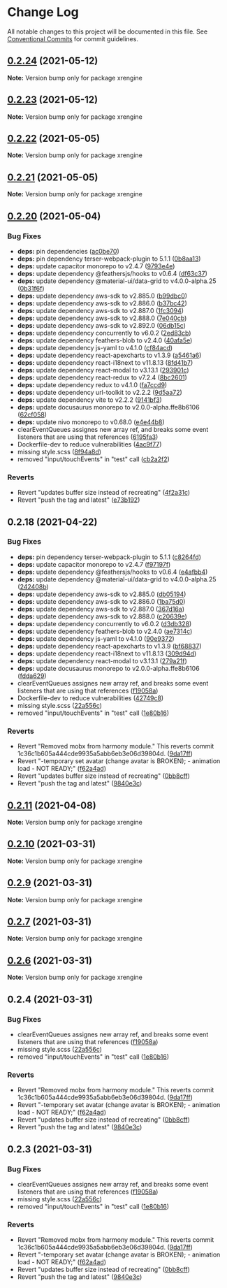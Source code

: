 # Change Log

All notable changes to this project will be documented in this file.
See [Conventional Commits](https://conventionalcommits.org) for commit guidelines.

## [0.2.24](https://github.com/barankyle/xr3ngine/compare/v0.2.23...v0.2.24) (2021-05-12)

**Note:** Version bump only for package xrengine





## [0.2.23](https://github.com/barankyle/xr3ngine/compare/v0.2.22...v0.2.23) (2021-05-12)

**Note:** Version bump only for package xrengine





## [0.2.22](https://github.com/xrengine/xrengine/compare/v0.2.21...v0.2.22) (2021-05-05)

**Note:** Version bump only for package xrengine





## [0.2.21](https://github.com/barankyle/xrengine/compare/v0.2.20...v0.2.21) (2021-05-05)

**Note:** Version bump only for package xrengine





## [0.2.20](https://github.com/barankyle/xrengine/compare/v0.2.18...v0.2.20) (2021-05-04)


### Bug Fixes

* **deps:** pin dependencies ([ac0be70](https://github.com/barankyle/xrengine/commit/ac0be70b9194c3809e74ba8875529c091d084014))
* **deps:** pin dependency terser-webpack-plugin to 5.1.1 ([0b8aa13](https://github.com/barankyle/xrengine/commit/0b8aa13533bd9e0515af589b5fce1203939f16f2))
* **deps:** update capacitor monorepo to v2.4.7 ([9793e4e](https://github.com/barankyle/xrengine/commit/9793e4e8608bcd34b52e9dcfd81c853151662b7e))
* **deps:** update dependency @feathersjs/hooks to v0.6.4 ([df63c37](https://github.com/barankyle/xrengine/commit/df63c37dcf4eb61a8e9ed4bdcfa2053d60164d8b))
* **deps:** update dependency @material-ui/data-grid to v4.0.0-alpha.25 ([0b31f6f](https://github.com/barankyle/xrengine/commit/0b31f6f31de9dfe90c9b384e5aad1126bd483b40))
* **deps:** update dependency aws-sdk to v2.885.0 ([b99dbc0](https://github.com/barankyle/xrengine/commit/b99dbc0a7ba9aa44ae49c88bd89dc1161a25a7e1))
* **deps:** update dependency aws-sdk to v2.886.0 ([b37bc42](https://github.com/barankyle/xrengine/commit/b37bc42fd77d765bc1a947ff097cef2360e3bbac))
* **deps:** update dependency aws-sdk to v2.887.0 ([1fc3094](https://github.com/barankyle/xrengine/commit/1fc3094cd008466281f8410ebf0b69e3c23ba4c9))
* **deps:** update dependency aws-sdk to v2.888.0 ([7e040cb](https://github.com/barankyle/xrengine/commit/7e040cbe484c74602def81e26f28cb55264ed177))
* **deps:** update dependency aws-sdk to v2.892.0 ([06db15c](https://github.com/barankyle/xrengine/commit/06db15cc17ade5417feafeda07fc3ee77fbe3d3f))
* **deps:** update dependency concurrently to v6.0.2 ([2ed83cb](https://github.com/barankyle/xrengine/commit/2ed83cb943881bf0d9bc850ec5541f8983047c41))
* **deps:** update dependency feathers-blob to v2.4.0 ([40afa5e](https://github.com/barankyle/xrengine/commit/40afa5e33767fc9d1c1d8baad7820028478a71cc))
* **deps:** update dependency js-yaml to v4.1.0 ([cf84acd](https://github.com/barankyle/xrengine/commit/cf84acd3dbfc606c5be67d26abbb445270eb8536))
* **deps:** update dependency react-apexcharts to v1.3.9 ([a5461a6](https://github.com/barankyle/xrengine/commit/a5461a66b727f8d5cbf9480ad1142dd56642433e))
* **deps:** update dependency react-i18next to v11.8.13 ([8fd41b7](https://github.com/barankyle/xrengine/commit/8fd41b7bb47a07fadc9558cab7dea60d1d2031f9))
* **deps:** update dependency react-modal to v3.13.1 ([293901c](https://github.com/barankyle/xrengine/commit/293901c94afa9dc883d17ffd22e9b3577dab88d6))
* **deps:** update dependency react-redux to v7.2.4 ([8bc2601](https://github.com/barankyle/xrengine/commit/8bc26013abb25ce0c07a96006d7d03d9e4d84665))
* **deps:** update dependency redux to v4.1.0 ([fa7ccd9](https://github.com/barankyle/xrengine/commit/fa7ccd9e2fce1df39a8537c2ba93f5e0d77834b1))
* **deps:** update dependency url-toolkit to v2.2.2 ([9d5aa72](https://github.com/barankyle/xrengine/commit/9d5aa72ab4ad254eb60d08822a90c7dd22a9a5fd))
* **deps:** update dependency vite to v2.2.2 ([9141bf3](https://github.com/barankyle/xrengine/commit/9141bf38bfc5ae48ae5489916a6485baeb6194cb))
* **deps:** update docusaurus monorepo to v2.0.0-alpha.ffe8b6106 ([62cf058](https://github.com/barankyle/xrengine/commit/62cf0584d6a0d4ea7339b50380e2425b38d1c38c))
* **deps:** update nivo monorepo to v0.68.0 ([e4e44b8](https://github.com/barankyle/xrengine/commit/e4e44b860e2c34e368f47c071f72c3f140abfb7b))
* clearEventQueues assignes new array ref, and breaks some event listeners that are using that references ([6195fa3](https://github.com/barankyle/xrengine/commit/6195fa3b9d3e8d93db362730f3dcaf7703f9c09b))
* Dockerfile-dev to reduce vulnerabilities ([4ac9f77](https://github.com/barankyle/xrengine/commit/4ac9f776eac61b4e827496d913b6c39fdaeac9b1))
* missing style.scss ([8f94a8d](https://github.com/barankyle/xrengine/commit/8f94a8d1c55f619ab9c339aa25205b719598ef0f))
* removed "input/touchEvents" in "test" call ([cb2a2f2](https://github.com/barankyle/xrengine/commit/cb2a2f28f67b12ab0dca701a78351c832ee7fcbf))


### Reverts

* Revert "updates buffer size instead of recreating" ([4f2a31c](https://github.com/barankyle/xrengine/commit/4f2a31cf4ba032b76bd24a010ac6d8dcdc58d458))
* Revert "push the tag and latest" ([e73b192](https://github.com/barankyle/xrengine/commit/e73b1928144dc187ff44828d6447a4d66a9e33db))





## 0.2.18 (2021-04-22)


### Bug Fixes

* **deps:** pin dependency terser-webpack-plugin to 5.1.1 ([c8264fd](https://github.com/XRFoundation/XREngine/commit/c8264fd16ff4779b456f8f16bffbae6cc5396ccf))
* **deps:** update capacitor monorepo to v2.4.7 ([f97197f](https://github.com/XRFoundation/XREngine/commit/f97197f837ff50d5bb6fa3af8dc0b33627f576d5))
* **deps:** update dependency @feathersjs/hooks to v0.6.4 ([e4afbb4](https://github.com/XRFoundation/XREngine/commit/e4afbb4e1f3f085855393eea997453c6002aaedb))
* **deps:** update dependency @material-ui/data-grid to v4.0.0-alpha.25 ([242408b](https://github.com/XRFoundation/XREngine/commit/242408ba69153b303b233810c1d47b22251097b5))
* **deps:** update dependency aws-sdk to v2.885.0 ([db05194](https://github.com/XRFoundation/XREngine/commit/db05194e8e61a0d54af54cdbaa6e50fd3f4f8b72))
* **deps:** update dependency aws-sdk to v2.886.0 ([1ba75d0](https://github.com/XRFoundation/XREngine/commit/1ba75d008a82b37eaf57b60b7ce442dde92be8c5))
* **deps:** update dependency aws-sdk to v2.887.0 ([367d16a](https://github.com/XRFoundation/XREngine/commit/367d16a9a7c5eee2deee16ae7cf4df8a1697490d))
* **deps:** update dependency aws-sdk to v2.888.0 ([c20639e](https://github.com/XRFoundation/XREngine/commit/c20639e23a8946e0484be289ddd258ebc7da88f4))
* **deps:** update dependency concurrently to v6.0.2 ([d3db328](https://github.com/XRFoundation/XREngine/commit/d3db32874399d5a6ce3f157188cfb8ce7ff798c0))
* **deps:** update dependency feathers-blob to v2.4.0 ([ae7314c](https://github.com/XRFoundation/XREngine/commit/ae7314c2066bdf20181060c49f75680d97fb8300))
* **deps:** update dependency js-yaml to v4.1.0 ([90e9372](https://github.com/XRFoundation/XREngine/commit/90e937244efdb3470de266f34c40d5cfb504acb5))
* **deps:** update dependency react-apexcharts to v1.3.9 ([bf68837](https://github.com/XRFoundation/XREngine/commit/bf688372b3b78a0234d6b805d700f7f888ff07e9))
* **deps:** update dependency react-i18next to v11.8.13 ([309d94d](https://github.com/XRFoundation/XREngine/commit/309d94dc136028d50ac5f01efba62c61e5735e41))
* **deps:** update dependency react-modal to v3.13.1 ([279a21f](https://github.com/XRFoundation/XREngine/commit/279a21ff38bb067b634ff811ef0faf2197850800))
* **deps:** update docusaurus monorepo to v2.0.0-alpha.ffe8b6106 ([fdda629](https://github.com/XRFoundation/XREngine/commit/fdda629c5b7b2a04ad80fc46a90054f769e73f27))
* clearEventQueues assignes new array ref, and breaks some event listeners that are using that references ([f19058a](https://github.com/XRFoundation/XREngine/commit/f19058aa08e42d0836b1be1e5584d9ba72c053d3))
* Dockerfile-dev to reduce vulnerabilities ([42749c8](https://github.com/XRFoundation/XREngine/commit/42749c858dc954bf3d023f9bd07f67d3f6d2add0))
* missing style.scss ([22a556c](https://github.com/XRFoundation/XREngine/commit/22a556c1c92e1936e51dd8b116afbc9c03416f83))
* removed "input/touchEvents" in "test" call ([1e80b16](https://github.com/XRFoundation/XREngine/commit/1e80b16602beeacf6a2ed2d5768a05a971e07d6e))


### Reverts

* Revert "Removed mobx from harmony module." This reverts commit 1c36c1b605a444cde9935a5abb6eb3e06d39804d. ([9da17ff](https://github.com/XRFoundation/XREngine/commit/9da17ffef59540a26e73bf3c9ce004674f276ff1))
* Revert "-temporary set avatar (change avatar is BROKEN); - animation load - NOT READY;" ([f62a4ad](https://github.com/XRFoundation/XREngine/commit/f62a4ad131bbf1b27e96858fc4829cea6ec32044))
* Revert "updates buffer size instead of recreating" ([0bb8cff](https://github.com/XRFoundation/XREngine/commit/0bb8cff02b3403cce25335e856b752edf88c5145))
* Revert "push the tag and latest" ([9840e3c](https://github.com/XRFoundation/XREngine/commit/9840e3cd016ed38df1c588e7d2db04ebf8e327e1))





## [0.2.11](https://github.com/XRFoundation/XREngine/compare/v0.2.10...v0.2.11) (2021-04-08)

**Note:** Version bump only for package xrengine





## [0.2.10](https://github.com/XRFoundation/XREngine/compare/v0.2.9...v0.2.10) (2021-03-31)

**Note:** Version bump only for package xrengine





## [0.2.9](https://github.com/XRFoundation/XREngine/compare/v0.2.8...v0.2.9) (2021-03-31)

**Note:** Version bump only for package xrengine





## [0.2.7](https://github.com/XRFoundation/XREngine/compare/v0.2.6...v0.2.7) (2021-03-31)

**Note:** Version bump only for package xrengine





## [0.2.6](https://github.com/XRFoundation/XREngine/compare/v0.2.5...v0.2.6) (2021-03-31)

**Note:** Version bump only for package xrengine





## 0.2.4 (2021-03-31)


### Bug Fixes

* clearEventQueues assignes new array ref, and breaks some event listeners that are using that references ([f19058a](https://github.com/XRFoundation/XREngine/commit/f19058aa08e42d0836b1be1e5584d9ba72c053d3))
* missing style.scss ([22a556c](https://github.com/XRFoundation/XREngine/commit/22a556c1c92e1936e51dd8b116afbc9c03416f83))
* removed "input/touchEvents" in "test" call ([1e80b16](https://github.com/XRFoundation/XREngine/commit/1e80b16602beeacf6a2ed2d5768a05a971e07d6e))


### Reverts

* Revert "Removed mobx from harmony module." This reverts commit 1c36c1b605a444cde9935a5abb6eb3e06d39804d. ([9da17ff](https://github.com/XRFoundation/XREngine/commit/9da17ffef59540a26e73bf3c9ce004674f276ff1))
* Revert "-temporary set avatar (change avatar is BROKEN); - animation load - NOT READY;" ([f62a4ad](https://github.com/XRFoundation/XREngine/commit/f62a4ad131bbf1b27e96858fc4829cea6ec32044))
* Revert "updates buffer size instead of recreating" ([0bb8cff](https://github.com/XRFoundation/XREngine/commit/0bb8cff02b3403cce25335e856b752edf88c5145))
* Revert "push the tag and latest" ([9840e3c](https://github.com/XRFoundation/XREngine/commit/9840e3cd016ed38df1c588e7d2db04ebf8e327e1))





## 0.2.3 (2021-03-31)


### Bug Fixes

* clearEventQueues assignes new array ref, and breaks some event listeners that are using that references ([f19058a](https://github.com/XRFoundation/XREngine/commit/f19058aa08e42d0836b1be1e5584d9ba72c053d3))
* missing style.scss ([22a556c](https://github.com/XRFoundation/XREngine/commit/22a556c1c92e1936e51dd8b116afbc9c03416f83))
* removed "input/touchEvents" in "test" call ([1e80b16](https://github.com/XRFoundation/XREngine/commit/1e80b16602beeacf6a2ed2d5768a05a971e07d6e))


### Reverts

* Revert "Removed mobx from harmony module." This reverts commit 1c36c1b605a444cde9935a5abb6eb3e06d39804d. ([9da17ff](https://github.com/XRFoundation/XREngine/commit/9da17ffef59540a26e73bf3c9ce004674f276ff1))
* Revert "-temporary set avatar (change avatar is BROKEN); - animation load - NOT READY;" ([f62a4ad](https://github.com/XRFoundation/XREngine/commit/f62a4ad131bbf1b27e96858fc4829cea6ec32044))
* Revert "updates buffer size instead of recreating" ([0bb8cff](https://github.com/XRFoundation/XREngine/commit/0bb8cff02b3403cce25335e856b752edf88c5145))
* Revert "push the tag and latest" ([9840e3c](https://github.com/XRFoundation/XREngine/commit/9840e3cd016ed38df1c588e7d2db04ebf8e327e1))
